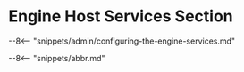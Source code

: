 <!-- SPDX-License-Identifier: CC-BY-4.0 -->
<!-- Copyright Contributors to the Egeria project. -->

# Engine Host Services Section


--8<-- "snippets/admin/configuring-the-engine-services.md"


--8<-- "snippets/abbr.md"

